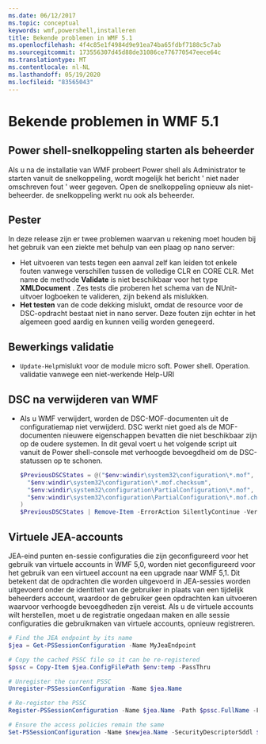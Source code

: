 ```yaml
---
ms.date: 06/12/2017
ms.topic: conceptual
keywords: wmf,powershell,installeren
title: Bekende problemen in WMF 5.1
ms.openlocfilehash: 4f4c85e1f4984d9e91ea74ba65fdbf7188c5c7ab
ms.sourcegitcommit: 173556307d45d88de31086ce776770547eece64c
ms.translationtype: MT
ms.contentlocale: nl-NL
ms.lasthandoff: 05/19/2020
ms.locfileid: "83565043"
---
```

# <a name="known-issues-in-wmf-51"></a>Bekende problemen in WMF 5.1

## <a name="starting-powershell-shortcut-as-administrator"></a>Power shell-snelkoppeling starten als beheerder

Als u na de installatie van WMF probeert Power shell als Administrator te starten vanuit de snelkoppeling, wordt mogelijk het bericht ' niet nader omschreven fout ' weer gegeven. Open de snelkoppeling opnieuw als niet-beheerder. de snelkoppeling werkt nu ook als beheerder.

## <a name="pester"></a>Pester

In deze release zijn er twee problemen waarvan u rekening moet houden bij het gebruik van een ziekte met behulp van een plaag op nano server:

- Het uitvoeren van tests tegen een aanval zelf kan leiden tot enkele fouten vanwege verschillen tussen de volledige CLR en CORE CLR. Met name de methode **Validate** is niet beschikbaar voor het type **XMLDocument** . Zes tests die proberen het schema van de NUnit-uitvoer logboeken te valideren, zijn bekend als mislukken.
- **Het testen** van de code dekking mislukt, omdat de resource voor de DSC-opdracht bestaat niet in nano server. Deze fouten zijn echter in het algemeen goed aardig en kunnen veilig worden genegeerd.

## <a name="operation-validation"></a>Bewerkings validatie

- `Update-Help`mislukt voor de module micro soft. Power shell. Operation. validatie vanwege een niet-werkende Help-URI

## <a name="dsc-after-uninstall-wmf"></a>DSC na verwijderen van WMF

- Als u WMF verwijdert, worden de DSC-MOF-documenten uit de configuratiemap niet verwijderd. DSC werkt niet goed als de MOF-documenten nieuwere eigenschappen bevatten die niet beschikbaar zijn op de oudere systemen. In dit geval voert u het volgende script uit vanuit de Power shell-console met verhoogde bevoegdheid om de DSC-statussen op te schonen.

  ```powershell
  $PreviousDSCStates = @("$env:windir\system32\configuration\*.mof",
    "$env:windir\system32\configuration\*.mof.checksum",
    "$env:windir\system32\configuration\PartialConfiguration\*.mof",
    "$env:windir\system32\configuration\PartialConfiguration\*.mof.checksum"
  )
  $PreviousDSCStates | Remove-Item -ErrorAction SilentlyContinue -Verbose
  ```

## <a name="jea-virtual-accounts"></a>Virtuele JEA-accounts

JEA-eind punten en-sessie configuraties die zijn geconfigureerd voor het gebruik van virtuele accounts in WMF 5,0, worden niet geconfigureerd voor het gebruik van een virtueel account na een upgrade naar WMF 5,1. Dit betekent dat de opdrachten die worden uitgevoerd in JEA-sessies worden uitgevoerd onder de identiteit van de gebruiker in plaats van een tijdelijk beheerders account, waardoor de gebruiker geen opdrachten kan uitvoeren waarvoor verhoogde bevoegdheden zijn vereist. Als u de virtuele accounts wilt herstellen, moet u de registratie ongedaan maken en alle sessie configuraties die gebruikmaken van virtuele accounts, opnieuw registreren.

```powershell
# Find the JEA endpoint by its name
$jea = Get-PSSessionConfiguration -Name MyJeaEndpoint

# Copy the cached PSSC file so it can be re-registered
$pssc = Copy-Item $jea.ConfigFilePath $env:temp -PassThru

# Unregister the current PSSC
Unregister-PSSessionConfiguration -Name $jea.Name

# Re-register the PSSC
Register-PSSessionConfiguration -Name $jea.Name -Path $pssc.FullName -Force

# Ensure the access policies remain the same
Set-PSSessionConfiguration -Name $newjea.Name -SecurityDescriptorSddl $jea.SecurityDescriptorSddl
```
